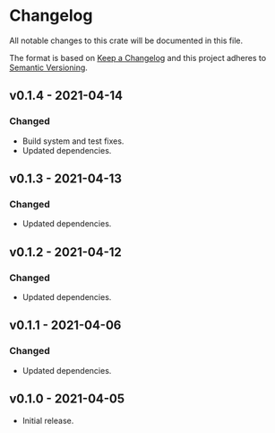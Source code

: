 # Changelog

All notable changes to this crate will be documented in this file.

The format is based on [Keep a Changelog](http://keepachangelog.com/en/1.0.0/)
and this project adheres to [Semantic Versioning](https://semver.org/spec/v2.0.0.html).

## v0.1.4 - 2021-04-14
### Changed
- Build system and test fixes.
- Updated dependencies.

## v0.1.3 - 2021-04-13
### Changed
- Updated dependencies.

## v0.1.2 - 2021-04-12
### Changed
- Updated dependencies.

## v0.1.1 - 2021-04-06
### Changed
- Updated dependencies.

## v0.1.0 - 2021-04-05
- Initial release.
